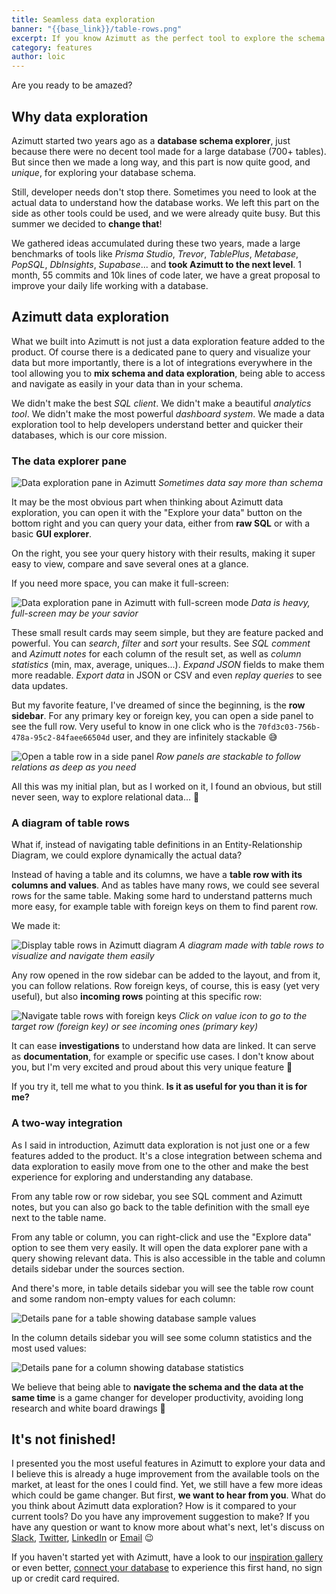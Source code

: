 ```yaml
---
title: Seamless data exploration
banner: "{{base_link}}/table-rows.png"
excerpt: If you know Azimutt as the perfect tool to explore the schema of large database, now you can add data exploration to it! With both seamlessly integrated, you will fall in love when you need to dig deep into your database.
category: features
author: loic
---
```


Are you ready to be amazed?

## Why data exploration

Azimutt started two years ago as a **database schema explorer**, just because there were no decent tool made for a large database (700+ tables). But since then we made a long way, and this part is now quite good, and *unique*, for exploring your database schema.

Still, developer needs don't stop there. Sometimes you need to look at the actual data to understand how the database works. We left this part on the side as other tools could be used, and we were already quite busy. But this summer we decided to **change that**!

We gathered ideas accumulated during these two years, made a large benchmarks of tools like *Prisma Studio*, *Trevor*, *TablePlus*, *Metabase*, *PopSQL*, *DbInsights*, *Supabase*... and **took Azimutt to the next level**. 1 month, 55 commits and 10k lines of code later, we have a great proposal to improve your daily life working with a database.

## Azimutt data exploration

What we built into Azimutt is not just a data exploration feature added to the product. Of course there is a dedicated pane to query and visualize your data but more importantly, there is a lot of integrations everywhere in the tool allowing you to **mix schema and data exploration**, being able to access and navigate as easily in your data than in your schema.

We didn't make the best *SQL client*. We didn't make a beautiful *analytics tool*. We didn't make the most powerful *dashboard system*. We made a data exploration tool to help developers understand better and quicker their databases, which is our core mission.

### The data explorer pane

![Data exploration pane in Azimutt]({{base_link}}/data-exploration-pane.png)
*Sometimes data say more than schema*

It may be the most obvious part when thinking about Azimutt data exploration, you can open it with the "Explore your data" button on the bottom right and you can query your data, either from **raw SQL** or with a basic **GUI explorer**.

On the right, you see your query history with their results, making it super easy to view, compare and save several ones at a glance.

If you need more space, you can make it full-screen:

![Data exploration pane in Azimutt with full-screen mode]({{base_link}}/data-exploration-pane-full.png)
*Data is heavy, full-screen may be your savior*

These small result cards may seem simple, but they are feature packed and powerful. You can *search*, *filter* and *sort* your results. See *SQL comment* and *Azimutt notes* for each column of the result set, as well as *column statistics* (min, max, average, uniques...). *Expand JSON* fields to make them more readable. *Export data* in JSON or CSV and even *replay queries* to see data updates.

But my favorite feature, I've dreamed of since the beginning, is the **row sidebar**. For any primary key or foreign key, you can open a side panel to see the full row. Very useful to know in one click who is the `70fd3c03-756b-478a-95c2-84faee66504d` user, and they are infinitely stackable 😅

![Open a table row in a side panel]({{base_link}}/row-details.png)
*Row panels are stackable to follow relations as deep as you need*

All this was my initial plan, but as I worked on it, I found an obvious, but still never seen, way to explore relational data... 🤯

### A diagram of table rows

What if, instead of navigating table definitions in an Entity-Relationship Diagram, we could explore dynamically the actual data?

Instead of having a table and its columns, we have a **table row with its columns and values**. And as tables have many rows, we could see several rows for the same table. Making some hard to understand patterns much more easy, for example table with foreign keys on them to find parent row.

We made it:

![Display table rows in Azimutt diagram]({{base_link}}/table-rows.png)
*A diagram made with table rows to visualize and navigate them easily*

Any row opened in the row sidebar can be added to the layout, and from it, you can follow relations. Row foreign keys, of course, this is easy (yet very useful), but also **incoming rows** pointing at this specific row:

![Navigate table rows with foreign keys]({{base_link}}/table-rows-incoming-rows.png)
*Click on value icon to go to the target row (foreign key) or see incoming ones (primary key)*

It can ease **investigations** to understand how data are linked. It can serve as **documentation**, for example or specific use cases. I don't know about you, but I'm very excited and proud about this very unique feature 🤩

If you try it, tell me what to you think. **Is it as useful for you than it is for me?**

### A two-way integration

As I said in introduction, Azimutt data exploration is not just one or a few features added to the product. It's a close integration between schema and data exploration to easily move from one to the other and make the best experience for exploring and understanding any database.

From any table row or row sidebar, you see SQL comment and Azimutt notes, but you can also go back to the table definition with the small eye next to the table name.

From any table or column, you can right-click and use the "Explore data" option to see them very easily. It will open the data explorer pane with a query showing relevant data. This is also accessible in the table and column details sidebar under the sources section.

And there's more, in table details sidebar you will see the table row count and some random non-empty values for each column:

![Details pane for a table showing database sample values]({{base_link}}/table-details.png)

In the column details sidebar you will see some column statistics and the most used values:

![Details pane for a column showing database statistics]({{base_link}}/column-details.png)

We believe that being able to **navigate the schema and the data at the same time** is a game changer for developer productivity, avoiding long research and white board drawings 🥳

## It's not finished!

I presented you the most useful features in Azimutt to explore your data and I believe this is already a huge improvement from the available tools on the market, at least for the ones I could find. Yet, we still have a few more ideas which could be game changer. But first, **we want to hear from you**. What do you think about Azimutt data exploration? How is it compared to your current tools? Do you have any improvement suggestion to make? If you have any question or want to know more about what's next, let's discuss on [Slack](https://azimutt.app/slack), [Twitter](https://twitter.com/azimuttapp), [LinkedIn](https://www.linkedin.com/company/azimuttapp) or [Email](contact@azimutt.app) 😉

If you haven't started yet with Azimutt, have a look to our [inspiration gallery](/gallery) or even better, [connect your database](/new?database) to experience this first hand, no sign up or credit card required.
